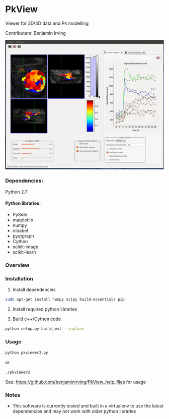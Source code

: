 PkView
======
Viewer for 3D/4D data and Pk modelling

Contributers:
Benjamin Irving

![alt text](images/Screenshot1.png "Screenshot")

### Dependencies:
Python 2.7

#### Python libraries:

- PySide
- matplotlib
- numpy 
- nibabel
- pyqtgraph
- Cython
- scikit-image
- scikit-learn


### Overview

### Installation

1) Install dependencies
```bash
sudo apt-get install numpy scipy build-essentials pip
```

2) Install required python libraries

3) Build c++/Cython code
```bash
python setup.py build_ext --inplace
```

### Usage

``` bash
python pkviewer2.py
```
or

``` bash
./pkviewer2
```

See:
https://github.com/benjaminirving/PkView_help_files
for usage

### Notes
- This software is currently tested and built in a virtualenv to use the latest dependencies and may not work with older python libraries


